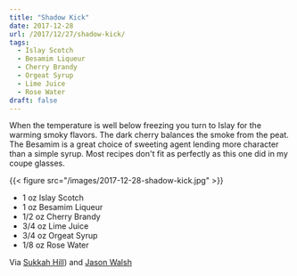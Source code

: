 ```yaml
---
title: "Shadow Kick"
date: 2017-12-28
url: /2017/12/27/shadow-kick/
tags:
  - Islay Scotch
  - Besamim Liqueur
  - Cherry Brandy
  - Orgeat Syrup
  - Lime Juice
  - Rose Water
draft: false
---
```


When the temperature is well below freezing you turn to Islay for the warming smoky flavors. The dark cherry balances the smoke from the peat. The Besamim is a great choice of sweeting agent lending more character than a simple syrup. Most recipes don't fit as perfectly as this one did in my coupe glasses. 

{{< figure src="/images/2017-12-28-shadow-kick.jpg" >}}

* 1 oz Islay Scotch
* 1 oz Besamim Liqueur
* 1/2 oz Cherry Brandy
* 3/4 oz Lime Juice
* 3/4 oz Orgeat Syrup
* 1/8 oz Rose Water

Via [Sukkah Hill](http://www.sukkahhill.com/)) and [Jason Walsh](https://www.instagram.com/nycmixology/)

